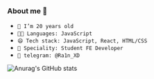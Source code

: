 ### About me 👋
- `🌱 I’m 20 years old`
- `🧑‍💻 Languages: JavaScript`
- `😄 Tech stack: JavaScript, React, HTML/CSS`
- `👷 Speciality: Student FE Developer`
- `💬 telegram: @Ra1n_XD`

![Anurag's GitHub stats](https://github-readme-stats.vercel.app/api?username=anuraghazra&show_icons=true&theme=onedark)

